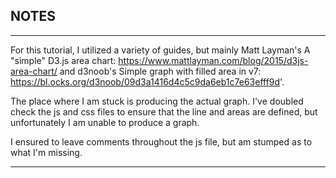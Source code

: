 ## NOTES

-----------
For this tutorial, I utilized a variety of guides, but mainly Matt Layman's 
A "simple" D3.js area chart: https://www.mattlayman.com/blog/2015/d3js-area-chart/
and d3noob's Simple graph with filled area in v7: 
https://bl.ocks.org/d3noob/09d3a1416d4c5c9da6eb1c7e63efff9d'.

The place where I am stuck is producing the actual graph. I've doubled check the js
and css files to ensure that the line and areas are defined, but unfortunately I am 
unable to produce a graph.

I ensured to leave comments throughout the js file, but am stumped as to what
I'm missing.

------------
